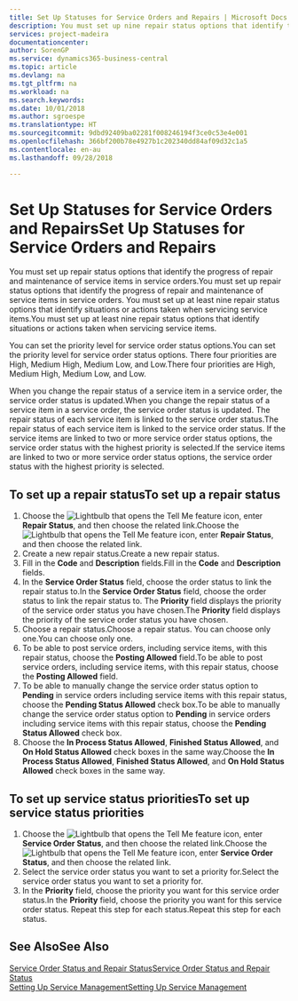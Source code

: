 ```yaml
---
title: Set Up Statuses for Service Orders and Repairs | Microsoft Docs
description: You must set up nine repair status options that identify the progress of repair and maintenance of service items in service orders.
services: project-madeira
documentationcenter: 
author: SorenGP
ms.service: dynamics365-business-central
ms.topic: article
ms.devlang: na
ms.tgt_pltfrm: na
ms.workload: na
ms.search.keywords: 
ms.date: 10/01/2018
ms.author: sgroespe
ms.translationtype: HT
ms.sourcegitcommit: 9dbd92409ba02281f008246194f3ce0c53e4e001
ms.openlocfilehash: 366bf200b78e4927b1c202340dd84af09d32c1a5
ms.contentlocale: en-au
ms.lasthandoff: 09/28/2018

---
```

# <a name="set-up-statuses-for-service-orders-and-repairs"></a><span data-ttu-id="7e6fe-103">Set Up Statuses for Service Orders and Repairs</span><span class="sxs-lookup"><span data-stu-id="7e6fe-103">Set Up Statuses for Service Orders and Repairs</span></span>
<span data-ttu-id="7e6fe-104">You must set up repair status options that identify the progress of repair and maintenance of service items in service orders.</span><span class="sxs-lookup"><span data-stu-id="7e6fe-104">You must set up repair status options that identify the progress of repair and maintenance of service items in service orders.</span></span> <span data-ttu-id="7e6fe-105">You must set up at least nine repair status options that identify situations or actions taken when servicing service items.</span><span class="sxs-lookup"><span data-stu-id="7e6fe-105">You must set up at least nine repair status options that identify situations or actions taken when servicing service items.</span></span>  

<span data-ttu-id="7e6fe-106">You can set the priority level for service order status options.</span><span class="sxs-lookup"><span data-stu-id="7e6fe-106">You can set the priority level for service order status options.</span></span> <span data-ttu-id="7e6fe-107">There four priorities are High, Medium High, Medium Low, and Low.</span><span class="sxs-lookup"><span data-stu-id="7e6fe-107">There four priorities are High, Medium High, Medium Low, and Low.</span></span>  

<span data-ttu-id="7e6fe-108">When you change the repair status of a service item in a service order, the service order status is updated.</span><span class="sxs-lookup"><span data-stu-id="7e6fe-108">When you change the repair status of a service item in a service order, the service order status is updated.</span></span> <span data-ttu-id="7e6fe-109">The repair status of each service item is linked to the service order status.</span><span class="sxs-lookup"><span data-stu-id="7e6fe-109">The repair status of each service item is linked to the service order status.</span></span> <span data-ttu-id="7e6fe-110">If the service items are linked to two or more service order status options, the service order status with the highest priority is selected.</span><span class="sxs-lookup"><span data-stu-id="7e6fe-110">If the service items are linked to two or more service order status options, the service order status with the highest priority is selected.</span></span>  

## <a name="to-set-up-a-repair-status"></a><span data-ttu-id="7e6fe-111">To set up a repair status</span><span class="sxs-lookup"><span data-stu-id="7e6fe-111">To set up a repair status</span></span>  
1. <span data-ttu-id="7e6fe-112">Choose the ![Lightbulb that opens the Tell Me feature](media/ui-search/search_small.png "Tell me what you want to do") icon, enter **Repair Status**, and then choose the related link.</span><span class="sxs-lookup"><span data-stu-id="7e6fe-112">Choose the ![Lightbulb that opens the Tell Me feature](media/ui-search/search_small.png "Tell me what you want to do") icon, enter **Repair Status**, and then choose the related link.</span></span>
2. <span data-ttu-id="7e6fe-113">Create a new repair status.</span><span class="sxs-lookup"><span data-stu-id="7e6fe-113">Create a new repair status.</span></span>  
3. <span data-ttu-id="7e6fe-114">Fill in the **Code** and **Description** fields.</span><span class="sxs-lookup"><span data-stu-id="7e6fe-114">Fill in the **Code** and **Description** fields.</span></span>  
4. <span data-ttu-id="7e6fe-115">In the **Service Order Status** field, choose the order status to link the repair status to.</span><span class="sxs-lookup"><span data-stu-id="7e6fe-115">In the **Service Order Status** field, choose the order status to link the repair status to.</span></span> <span data-ttu-id="7e6fe-116">The **Priority** field displays the priority of the service order status you have chosen.</span><span class="sxs-lookup"><span data-stu-id="7e6fe-116">The **Priority** field displays the priority of the service order status you have chosen.</span></span>  
5. <span data-ttu-id="7e6fe-117">Choose a repair status.</span><span class="sxs-lookup"><span data-stu-id="7e6fe-117">Choose a repair status.</span></span> <span data-ttu-id="7e6fe-118">You can choose only one.</span><span class="sxs-lookup"><span data-stu-id="7e6fe-118">You can choose only one.</span></span>  
6. <span data-ttu-id="7e6fe-119">To be able to post service orders, including service items, with this repair status, choose the **Posting Allowed** field.</span><span class="sxs-lookup"><span data-stu-id="7e6fe-119">To be able to post service orders, including service items, with this repair status, choose the **Posting Allowed** field.</span></span>  
7. <span data-ttu-id="7e6fe-120">To be able to manually change the service order status option to **Pending** in service orders including service items with this repair status, choose the **Pending Status Allowed** check box.</span><span class="sxs-lookup"><span data-stu-id="7e6fe-120">To be able to manually change the service order status option to **Pending** in service orders including service items with this repair status, choose the **Pending Status Allowed** check box.</span></span>  
8. <span data-ttu-id="7e6fe-121">Choose the **In Process Status Allowed**, **Finished Status Allowed**, and **On Hold Status Allowed** check boxes in the same way.</span><span class="sxs-lookup"><span data-stu-id="7e6fe-121">Choose the **In Process Status Allowed**, **Finished Status Allowed**, and **On Hold Status Allowed** check boxes in the same way.</span></span>
  
## <a name="to-set-up-service-status-priorities"></a><span data-ttu-id="7e6fe-122">To set up service status priorities</span><span class="sxs-lookup"><span data-stu-id="7e6fe-122">To set up service status priorities</span></span>  
1. <span data-ttu-id="7e6fe-123">Choose the ![Lightbulb that opens the Tell Me feature](media/ui-search/search_small.png "Tell me what you want to do") icon, enter **Service Order Status**, and then choose the related link.</span><span class="sxs-lookup"><span data-stu-id="7e6fe-123">Choose the ![Lightbulb that opens the Tell Me feature](media/ui-search/search_small.png "Tell me what you want to do") icon, enter **Service Order Status**, and then choose the related link.</span></span>  
2. <span data-ttu-id="7e6fe-124">Select the service order status you want to set a priority for.</span><span class="sxs-lookup"><span data-stu-id="7e6fe-124">Select the service order status you want to set a priority for.</span></span>  
3. <span data-ttu-id="7e6fe-125">In the **Priority** field, choose the priority you want for this service order status.</span><span class="sxs-lookup"><span data-stu-id="7e6fe-125">In the **Priority** field, choose the priority you want for this service order status.</span></span> <span data-ttu-id="7e6fe-126">Repeat this step for each status.</span><span class="sxs-lookup"><span data-stu-id="7e6fe-126">Repeat this step for each status.</span></span>  

## <a name="see-also"></a><span data-ttu-id="7e6fe-127">See Also</span><span class="sxs-lookup"><span data-stu-id="7e6fe-127">See Also</span></span>  
[<span data-ttu-id="7e6fe-128">Service Order Status and Repair Status</span><span class="sxs-lookup"><span data-stu-id="7e6fe-128">Service Order Status and Repair Status</span></span>](service-service-order-status-and-repair-status.md)  
[<span data-ttu-id="7e6fe-129">Setting Up Service Management</span><span class="sxs-lookup"><span data-stu-id="7e6fe-129">Setting Up Service Management</span></span>](service-setup-service.md)  


